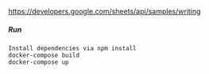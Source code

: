 https://developers.google.com/sheets/api/samples/writing

##### Run
```
Install dependencies via npm install
docker-compose build
docker-compose up 
```

